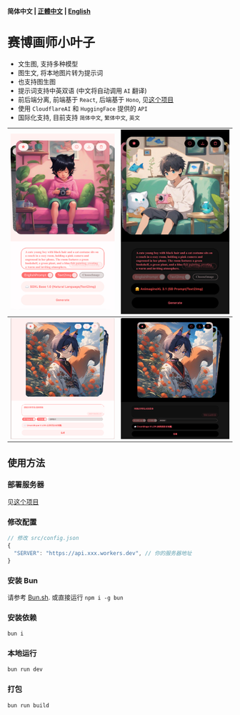 **简体中文 | [正體中文](README_ZH_TW.md) | [English](README.md)**

# 赛博画师小叶子
- 文生图, 支持多种模型
- 图生文, 将本地图片转为提示词
- 也支持图生图
- 提示词支持中英双语 (中文将自动调用 `AI` 翻译)
- 前后端分离, 前端基于 `React`, 后端基于 `Hono`, 见[这个项目](https://github.com/LeafYeeXYZ/MyAPIs)
- 使用 `CloudflareAI` 和 `HuggingFace` 提供的 `API`
- 国际化支持, 目前支持 `简体中文`, `繁体中文`, `英文`

|![](./readme/mobile-light.jpeg)|![](./readme/mobile-dark.jpeg)|
|:---:|:---:|
|![](./readme/light.png)|![](./readme/dark.png)|

## 使用方法
### 部署服务器
见[这个项目](https://github.com/LeafYeeXYZ/MyAPIs)

### 修改配置
```javascript
// 修改 src/config.json
{
  "SERVER": "https://api.xxx.workers.dev", // 你的服务器地址
}
```

### 安装 Bun
请参考 [Bun.sh](https://bun.sh). 或直接运行 `npm i -g bun`

### 安装依赖
```bash
bun i
```

### 本地运行
```bash
bun run dev
```

### 打包
```bash
bun run build
```
